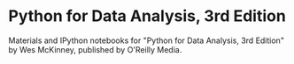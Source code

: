 # Python for Data Analysis, 3rd Edition
Materials and IPython notebooks for "Python for Data Analysis, 3rd
Edition" by Wes McKinney, published by O'Reilly Media.
